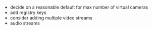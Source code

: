 - decide on a reasonable default for max number of virtual cameras
- add registry keys
- consider adding multiple video streams
- audio streams
